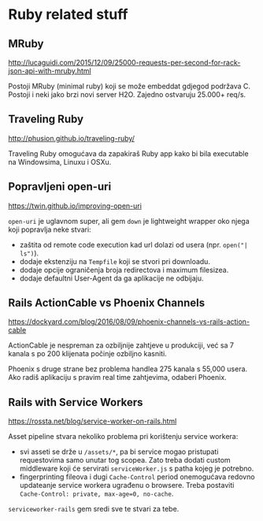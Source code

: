 # Ruby related stuff

## MRuby

http://lucaguidi.com/2015/12/09/25000-requests-per-second-for-rack-json-api-with-mruby.html

Postoji MRuby (minimal ruby) koji se može embeddat gdjegod podržava C.
Postoji i neki jako brzi novi server H2O.
Zajedno ostvaruju 25.000+ req/s.

## Traveling Ruby

http://phusion.github.io/traveling-ruby/

Traveling Ruby omogućava da zapakiraš Ruby app kako bi bila executable na Windowsima, Linuxu i OSXu.

## Popravljeni open-uri

https://twin.github.io/improving-open-uri

`open-uri` je uglavnom super, ali gem `down` je lightweight wrapper oko njega koji popravlja neke stvari:
* zaštita od remote code execution kad url dolazi od usera (npr. `open("| ls")`).
* dodaje ekstenziju na `Tempfile` koji se stvori pri downloadu.
* dodaje opcije ograničenja broja redirectova i maximum filesizea.
* dodaje defaultni User-Agent da ga aplikacije ne odbijaju.

## Rails ActionCable vs Phoenix Channels

https://dockyard.com/blog/2016/08/09/phoenix-channels-vs-rails-action-cable

ActionCable je nespreman za ozbiljnije zahtjeve u produkciji, već sa 7 kanala s po 200 klijenata počinje ozbiljno kasniti.

Phoenix s druge strane bez problema handlea 275 kanala s 55,000 usera.
Ako radiš aplikaciju s pravim real time zahtjevima, odaberi Phoenix.

## Rails with Service Workers

https://rossta.net/blog/service-worker-on-rails.html

Asset pipeline stvara nekoliko problema pri korištenju service workera:
* svi asseti se drže u `/assets/*`, pa bi service mogao pristupati requestovima samo unutar tog scopea. Zato treba dodati custom middleware koji će servirati `serviceWorker.js` s patha kojeg je potrebno.
* fingerprinting fileova i dugi `Cache-Control` period onemogućava redovno updateanje service workera ugrađenu o browsere. Treba postaviti `Cache-Control: private, max-age=0, no-cache`.

`serviceworker-rails` gem sredi sve te stvari za tebe.
